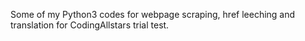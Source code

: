 Some of my Python3 codes for webpage scraping, href leeching and translation for CodingAllstars trial test.
